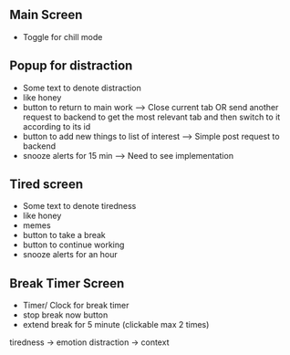 ## Main Screen

- Toggle for chill mode

## Popup for distraction

- Some text to denote distraction
- like honey
- button to return to main work --> Close current tab OR send another request to backend to get the most relevant tab and then switch to it according to its id
- button to add new things to list of interest --> Simple post request to backend
- snooze alerts for 15 min --> Need to see implementation

## Tired screen

- Some text to denote tiredness
- like honey
- memes
- button to take a break
- button to continue working
- snooze alerts for an hour

## Break Timer Screen

- Timer/ Clock for break timer
- stop break now button
- extend break for 5 minute (clickable max 2 times)

tiredness -> emotion
distraction -> context
